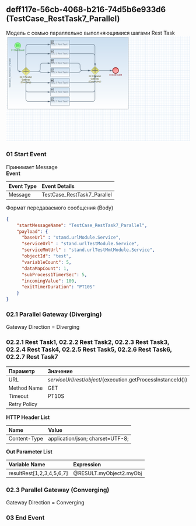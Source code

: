 ## <a name="deff117e-56cb-4068-b216-74d5b6e933d6"></a> deff117e-56cb-4068-b216-74d5b6e933d6 (TestCase_RestTask7_Parallel)
Модель с семью параллельно выполняющимися шагами Rest Task  
![alt text](../png/TestCase_RestTask7_Parallel.PNG "TestCase_RestTask7_Parallel")

### 01 Start Event
Принимает Message  
**Event**

| Event Type | Event Details
| :---       | :---            
| Message    | TestCase_RestTask7_Parallel

Формат передаваемого сообщения (Body)
```json
{
    "startMessageName": "TestCase_RestTask7_Parallel",
    "payload": {
      "baseUrl" : "stand.urlModule.Service",
      "serviceUrl" : "stand.urlTestModule.Service",
      "serviceMmtUrl" : "stand.urlTestMmtModule.Service",
      "objectId": "test",
      "variableCount": 5,
      "dataMapCount": 1,
      "subProcess1TimerSec": 5,
      "incomingValue": 100,
      "exitTimerDuration": "PT10S"
    }
}
```

### 02.1 Parallel Gateway (Diverging) 
Gateway Direction = Diverging

### 02.2.1 Rest Task1,  02.2.2 Rest Task2, 02.2.3 Rest Task3, 02.2.4 Rest Task4, 02.2.5 Rest Task5, 02.2.6 Rest Task6, 02.2.7 Rest Task7

| Параметр     | Значение
| :---         | :---   
| URL          | ${serviceUrl}/rest/object/${execution.getProcessInstanceId()}
| Method Name  | GET
| Timeout      | PT10S  
| Retry Policy | 

**HTTP Header List**  

| Name | Value
| :--- |  :---
| Content-Type | application/json; charset=UTF-8;

**Out Parameter List**  

| Variable Name | Expression
| :--- |  :---
| resultRest[1,2,3,4,5,6,7] | @RESULT.myObject2.myObj

### 02.3 Parallel Gateway (Converging)
Gateway Direction = Converging

### 03 End Event